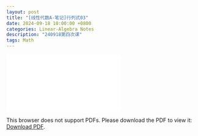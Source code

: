 ```yaml
---
layout: post
title: "[线性代数A-笔记]行列式03"
date: 2024-09-18 10:00:00 +0800
categories: Linear-Algebra Notes
description: "240918第四次课"
tags: Math
---
```

<!-- ![](../assets/pdfs/la-01.pdf) -->
<!-- For ios users:[Download](https://github.com/PhotonYan/PhotonYan.github.io/blob/gh-pages/pdfs/la-01.pdf)

<object data="{{ site.url }}{{ site.baseurl }}/assets/pdfs/la-01.pdf" type="application/pdf"></object> -->

<object data="{{ site.url }}/assets/pdfs/la-04.pdf" type="application/pdf" width="700px" height="700px">
    <embed src="{{ site.url }}/assets/pdfs/la-04.pdf">
        <p>This browser does not support PDFs. Please download the PDF to view it: <a href="{{ site.url }}/assets/pdfs/la-04.pdf">Download PDF</a>.</p>
    </embed>
</object>